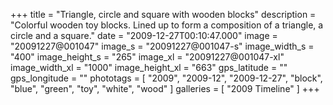 +++
title = "Triangle, circle and square with wooden blocks"
description = "Colorful wooden toy blocks. Lined up to form a composition of a triangle, a circle and a square."
date = "2009-12-27T00:10:47.000"
image = "20091227@001047"
image_s = "20091227@001047-s"
image_width_s = "400"
image_height_s = "265"
image_xl = "20091227@001047-xl"
image_width_xl = "1000"
image_height_xl = "663"
gps_latitude = ""
gps_longitude = ""
phototags = [ "2009", "2009-12", "2009-12-27", "block", "blue", "green", "toy", "white", "wood" ]
galleries = [ "2009 Timeline" ]
+++
